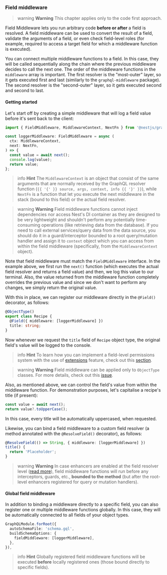 ### Field middleware

> warning **Warning** This chapter applies only to the code first approach.

Field Middleware lets you run arbitrary code **before or after** a field is resolved. A field middleware can be used to convert the result of a field, validate the arguments of a field, or even check field-level roles (for example, required to access a target field for which a middleware function is executed).

You can connect multiple middleware functions to a field. In this case, they will be called sequentially along the chain where the previous middleware decides to call the next one. The order of the middleware functions in the `middleware` array is important. The first resolver is the "most-outer" layer, so it gets executed first and last (similarly to the `graphql-middleware` package). The second resolver is the "second-outer" layer, so it gets executed second and second to last.

#### Getting started

Let's start off by creating a simple middleware that will log a field value before it's sent back to the client:

```typescript
import { FieldMiddleware, MiddlewareContext, NextFn } from '@nestjs/graphql';

const loggerMiddleware: FieldMiddleware = async (
  ctx: MiddlewareContext,
  next: NextFn,
) => {
  const value = await next();
  console.log(value);
  return value;
};
```

> info **Hint** The `MiddlewareContext` is an object that consist of the same arguments that are normally received by the GraphQL resolver function (`{{ '{' }} source, args, context, info {{ '}' }}`), while `NextFn` is a function that let you execute the next middleware in the stack (bound to this field) or the actual field resolver.

> warning **Warning** Field middleware functions cannot inject dependencies nor access Nest's DI container as they are designed to be very lightweight and shouldn't perform any potentially time-consuming operations (like retrieving data from the database). If you need to call external services/query data from the data source, you should do it in a guard/interceptor bounded to a root query/mutation handler and assign it to `context` object which you can access from within the field middleware (specifically, from the `MiddlewareContext` object).

Note that field middleware must match the `FieldMiddleware` interface. In the example above, we first run the `next()` function (which executes the actual field resolver and returns a field value) and then, we log this value to our terminal. Also, the value returned from the middleware function completely overrides the previous value and since we don't want to perform any changes, we simply return the original value.

With this in place, we can register our middleware directly in the `@Field()` decorator, as follows:

```typescript
@ObjectType()
export class Recipe {
  @Field({ middleware: [loggerMiddleware] })
  title: string;
}
```

Now whenever we request the `title` field of `Recipe` object type, the original field's value will be logged to the console.

> info **Hint** To learn how you can implement a field-level permissions system with the use of [extensions](/graphql/extensions) feature, check out this [section](/graphql/extensions#using-custom-metadata).

> warning **Warning** Field middleware can be applied only to `ObjectType` classes. For more details, check out this [issue](https://github.com/nestjs/graphql/issues/2446).

Also, as mentioned above, we can control the field's value from within the middleware function. For demonstration purposes, let's capitalise a recipe's title (if present):

```typescript
const value = await next();
return value?.toUpperCase();
```

In this case, every title will be automatically uppercased, when requested.

Likewise, you can bind a field middleware to a custom field resolver (a method annotated with the `@ResolveField()` decorator), as follows:

```typescript
@ResolveField(() => String, { middleware: [loggerMiddleware] })
title() {
  return 'Placeholder';
}
```

> warning **Warning** In case enhancers are enabled at the field resolver level ([read more](/graphql/other-features#execute-enhancers-at-the-field-resolver-level)), field middleware functions will run before any interceptors, guards, etc., **bounded to the method** (but after the root-level enhancers registered for query or mutation handlers).

#### Global field middleware

In addition to binding a middleware directly to a specific field, you can also register one or multiple middleware functions globally. In this case, they will be automatically connected to all fields of your object types.

```typescript
GraphQLModule.forRoot({
  autoSchemaFile: 'schema.gql',
  buildSchemaOptions: {
    fieldMiddleware: [loggerMiddleware],
  },
}),
```

> info **Hint** Globally registered field middleware functions will be executed **before** locally registered ones (those bound directly to specific fields).
